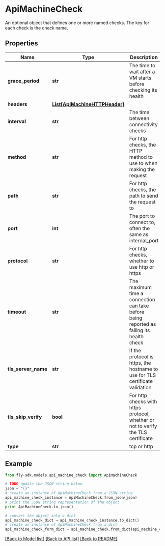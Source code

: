 # ApiMachineCheck

An optional object that defines one or more named checks. The key for each check is the check name.

## Properties
Name | Type | Description | Notes
------------ | ------------- | ------------- | -------------
**grace_period** | **str** | The time to wait after a VM starts before checking its health | [optional] 
**headers** | [**List[ApiMachineHTTPHeader]**](ApiMachineHTTPHeader.md) |  | [optional] 
**interval** | **str** | The time between connectivity checks | [optional] 
**method** | **str** | For http checks, the HTTP method to use to when making the request | [optional] 
**path** | **str** | For http checks, the path to send the request to | [optional] 
**port** | **int** | The port to connect to, often the same as internal_port | [optional] 
**protocol** | **str** | For http checks, whether to use http or https | [optional] 
**timeout** | **str** | The maximum time a connection can take before being reported as failing its health check | [optional] 
**tls_server_name** | **str** | If the protocol is https, the hostname to use for TLS certificate validation | [optional] 
**tls_skip_verify** | **bool** | For http checks with https protocol, whether or not to verify the TLS certificate | [optional] 
**type** | **str** | tcp or http | [optional] 

## Example

```python
from fly-sdk.models.api_machine_check import ApiMachineCheck

# TODO update the JSON string below
json = "{}"
# create an instance of ApiMachineCheck from a JSON string
api_machine_check_instance = ApiMachineCheck.from_json(json)
# print the JSON string representation of the object
print ApiMachineCheck.to_json()

# convert the object into a dict
api_machine_check_dict = api_machine_check_instance.to_dict()
# create an instance of ApiMachineCheck from a dict
api_machine_check_form_dict = api_machine_check.from_dict(api_machine_check_dict)
```
[[Back to Model list]](../README.md#documentation-for-models) [[Back to API list]](../README.md#documentation-for-api-endpoints) [[Back to README]](../README.md)


